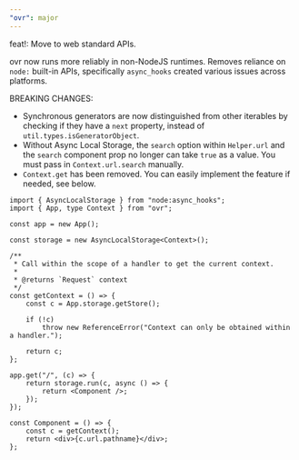 ```yaml
---
"ovr": major
---
```


feat!: Move to web standard APIs.

ovr now runs more reliably in non-NodeJS runtimes. Removes reliance on `node:` built-in APIs, specifically `async_hooks` created various issues across platforms.

BREAKING CHANGES:

- Synchronous generators are now distinguished from other iterables by checking if they have a `next` property, instead of `util.types.isGeneratorObject`.
- Without Async Local Storage, the `search` option within `Helper.url` and the `search` component prop no longer can take `true` as a value. You must pass in `Context.url.search` manually.
- `Context.get` has been removed. You can easily implement the feature if needed, see below.

```tsx
import { AsyncLocalStorage } from "node:async_hooks";
import { App, type Context } from "ovr";

const app = new App();

const storage = new AsyncLocalStorage<Context>();

/**
 * Call within the scope of a handler to get the current context.
 *
 * @returns `Request` context
 */
const getContext = () => {
	const c = App.storage.getStore();

	if (!c)
		throw new ReferenceError("Context can only be obtained within a handler.");

	return c;
};

app.get("/", (c) => {
	return storage.run(c, async () => {
		return <Component />;
	});
});

const Component = () => {
	const c = getContext();
	return <div>{c.url.pathname}</div>;
};
```
